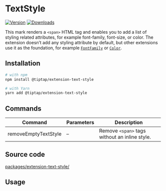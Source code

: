 # TextStyle
[![Version](https://img.shields.io/npm/v/@tiptap/extension-text-style.svg?label=version)](https://www.npmjs.com/package/@tiptap/extension-text-style)
[![Downloads](https://img.shields.io/npm/dm/@tiptap/extension-text-style.svg)](https://npmcharts.com/compare/@tiptap/extension-text-style?minimal=true)

This mark renders a `<span>` HTML tag and enables you to add a list of styling related attributes, for example font-family, font-size, or color. The extension doesn’t add any styling attribute by default, but other extensions use it as the foundation, for example [`FontFamily`](/api/extensions/font-family) or [`Color`](/api/extensions/color).

## Installation
```bash
# with npm
npm install @tiptap/extension-text-style

# with Yarn
yarn add @tiptap/extension-text-style
```

## Commands
| Command              | Parameters | Description                                   |
| -------------------- | ---------- | --------------------------------------------- |
| removeEmptyTextStyle | –          | Remove `<span>` tags without an inline style. |

## Source code
[packages/extension-text-style/](https://github.com/ueberdosis/tiptap/blob/main/packages/extension-text-style/)

## Usage
<tiptap-demo name="Marks/TextStyle"></tiptap-demo>
